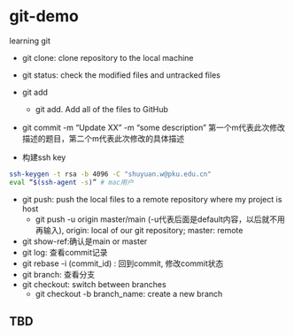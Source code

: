# git-demo

learning git

- git clone: clone repository to the local machine
- git status: check the modified files and untracked files

- git add
  - git add. Add all of the files  to GitHub

- git commit -m “Update XX” -m “some description”
  第一个m代表此次修改描述的题目，第二个m代表此次修改的具体描述

- 构建ssh key

```bash
ssh-keygen -t rsa -b 4096 -C "shuyuan.w@pku.edu.cn"
eval “$(ssh-agent -s)” # mac用户
```

- git push: push the local files to a remote repository where my project is host
  - git push -u origin master/main (-u代表后面是default内容，以后就不用再输入), origin: local of our git repository; master: remote
- git show-ref:确认是main or master
- git log: 查看commit记录
- git rebase -i (commit_id) : 回到commit, 修改commit状态
- git branch: 查看分支
- git checkout: switch between branches
  - git checkout -b branch_name: create a new branch


## TBD

